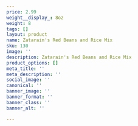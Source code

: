 ```yaml
---
price: 2.99
weight__display_: 8oz
weight: 8
tags: []
layout: product
name: Zatarain's Red Beans and Rice Mix
sku: 130
image: ''
description: Zatarain's Red Beans and Rice Mix
product_options: []
meta_title: ''
meta_description: ''
social_image: ''
canonical: ''
banner_image: ''
banner_format: ''
banner_class: ''
banner_alt: ''

---
```

